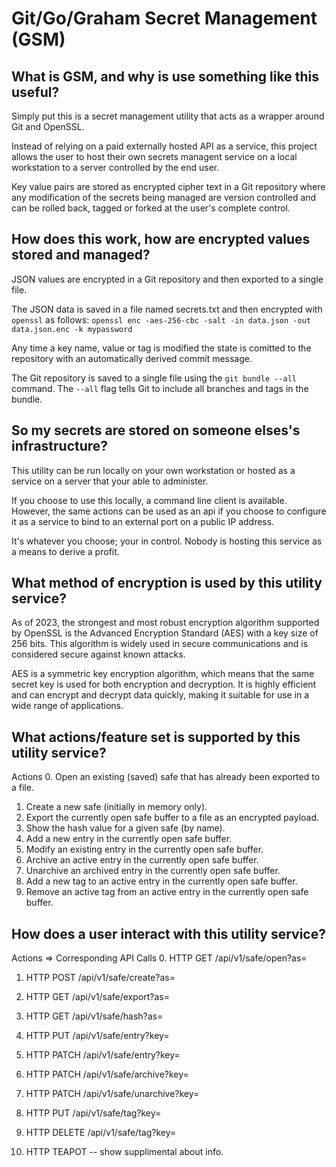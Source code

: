 # Git/Go/Graham Secret Management (GSM)

## What is GSM, and why is use something like this useful?
Simply put this is a secret management utility that acts as a wrapper around Git and OpenSSL.

Instead of relying on a paid externally hosted API as a service, this project allows the user
to host their own secrets managent service on a local workstation to a server controlled by the
end user.

Key value pairs are stored as encrypted cipher text in a Git repository where any modification
of the secrets being managed are version controlled and can be rolled back, tagged or forked at
the user's complete control.

## How does this work, how are encrypted values stored and managed?
JSON values are encrypted in a Git repository and then exported to a single file.

The JSON data is saved in a file named secrets.txt and then encrypted with `openssl`
as follows: `openssl enc -aes-256-cbc -salt -in data.json -out data.json.enc -k mypassword`

Any time a key name, value or tag is modified the state is comitted to the repository with an
automatically derived commit message.

The Git repository is saved to a single file using the `git bundle --all` command.
The `--all` flag tells Git to include all branches and tags in the bundle.

## So my secrets are stored on someone elses's infrastructure?
This utility can be run locally on your own workstation or hosted as a service on a server that your able
to administer.

If you choose to use this locally, a command line client is available. However, the same actions can be used
as an api if you choose to configure it as a service to bind to an external port on a public IP address.

It's whatever you choose; your in control. Nobody is hosting this service as a means to derive a profit.

## What method of encryption is used by this utility service?
As of 2023, the strongest and most robust encryption algorithm supported by OpenSSL is the Advanced Encryption Standard (AES) with a key size of 256 bits. This algorithm is widely used in secure communications and is considered secure against known attacks.

AES is a symmetric key encryption algorithm, which means that the same secret key is used for both encryption and decryption. It is highly efficient and can encrypt and decrypt data quickly, making it suitable for use in a wide range of applications.

## What actions/feature set is supported by this utility service?
Actions
0. Open an existing (saved) safe that has already been exported to a file.
1. Create a new safe (initially in memory only).
2. Export the currently open safe buffer to a file as an encrypted payload.
3. Show the hash value for a given safe (by name).
4. Add a new entry in the currently open safe buffer.
5. Modify an existing entry in the currently open safe buffer.
6. Archive an active entry in the currently open safe buffer.
7. Unarchive an archived entry in the currently open safe buffer.
8. Add a new tag to an active entry in the currently open safe buffer.
9. Remove an active tag from an active entry in the currently open safe buffer.

## How does a user interact with this utility service?
Actions  => Corresponding API Calls
0. HTTP GET /api/v1/safe/open?as=<uniqueSafeBufferName>

1. HTTP POST /api/v1/safe/create?as=<uniqueSafeBufferName>

2. HTTP GET /api/v1/safe/export?as=<uniqueSafeBufferName>

3. HTTP GET /api/v1/safe/hash?as=<uniqueSafeBufferName>

4. HTTP PUT /api/v1/safe/entry?key=<uniqueKeyNameIdentifier>

5. HTTP PATCH /api/v1/safe/entry?key=<uniqueKeyNameIdentifier>

6. HTTP PATCH /api/v1/safe/archive?key=<uniqueKeyNameIdentifier>

7. HTTP PATCH /api/v1/safe/unarchive?key=<uniqueKeyNameIdentifier>

8. HTTP PUT /api/v1/safe/tag?key=<uniqueKeyNameIdentifier>

9. HTTP DELETE /api/v1/safe/tag?key=<uniqueKeyNameIdentifier>

10. HTTP TEAPOT -- show supplimental about info.
